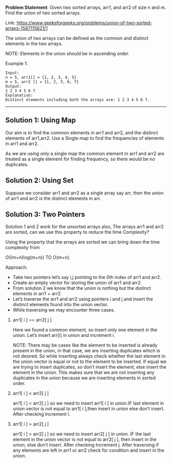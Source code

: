 **Problem Statement**: Given two sorted arrays, arr1, and arr2 of size n and m. Find the union of two sorted arrays.

Link: https://www.geeksforgeeks.org/problems/union-of-two-sorted-arrays-1587115621/1

The union of two arrays can be defined as the common and distinct elements in the two arrays.

NOTE: Elements in the union should be in ascending order.

Example 1:
```
Input: 
n = 5, arr1[] = {1, 2, 3, 4, 5}  
m = 5, arr2 [] = {1, 2, 3, 6, 7}
Output: 
1 2 3 4 5 6 7
Explanation: 
Distinct elements including both the arrays are: 1 2 3 4 5 6 7.
```

--------------------------------------------------------------------------------------------------------------------------------------

## Solution 1: Using Map
Our aim is to find the common elements in arr1 and arr2, and the distinct elements of arr1,arr2. Use a Single map to find the frequencies of elements in arr1 and arr2.

As we are using only a single map the common element in arr1 and arr2 are treated as a single element for finding frequency, so there would be no duplicates.

## Solution 2: Using Set
Suppose we consider arr1 and arr2 as a single array say arr,  then the union of arr1 and arr2 is the distinct elements in arr.

## Solution 3: Two Pointers

Solution 1 and 2 work for the unsorted arrays also, The arrays arr1 and arr2 are sorted, can we use this property to reduce the time Complexity?

Using the property that the arrays are sorted we can bring down the time complexity from

O((m+n)log(m+n))    TO    O(m+n).

Approach:

- Take two pointers let’s say i,j pointing to the 0th index of arr1 and arr2.
- Create an empty vector for storing the union of arr1 and arr2.
- From solution 2 we know that the union is nothing but the distinct elements in arr1 + arr2 
- Let’s traverse the arr1 and arr2 using pointers i and j and insert the distinct elements found into the union vector.
- While traversing we may encounter three cases.

1. arr1[ i ] == arr2[ j ] 

   Here we found a common element, so insert only one element in the union. Let’s insert arr[i] in union and increment i.

   NOTE: There may be cases like the element to be inserted is already present in the union, in that case, we are inserting duplicates which is not desired. So while inserting always check whether the last element in the union vector is equal or not to the element to be inserted. If equal we are trying to insert duplicates, so don’t insert the element, else insert the element in the union. This makes sure that we are not inserting any duplicates in the union because we are inserting elements in sorted order.

3. arr1[ i ]  < arr2[ j ]

   arr1[ i ] < arr2[ j ] so we need to insert arr1[ i ] in union.IF last element in  union vector is not equal to arr1[ i ],then insert in union else don’t insert. After checking Increment I.

5. arr1[ i ] > arr2[ j ]

   arr1[ i ] > arr2[ j ] so we need to insert arr2[ j ] in union. IF the last element in the union vector is not equal to arr2[ j ], then insert in the union, else don’t insert. After checking Increment j. After traversing if any elements are left in arr1 or arr2 check for condition and insert in the union.
